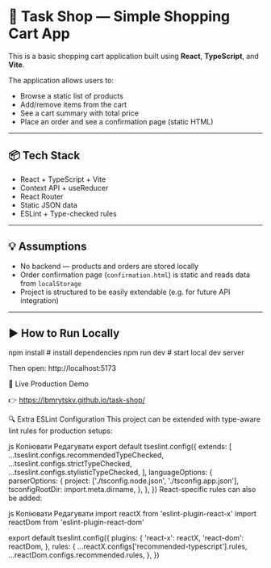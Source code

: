 # 🛒 Task Shop — Simple Shopping Cart App

This is a basic shopping cart application built using **React**, **TypeScript**, and **Vite**.

The application allows users to:
- Browse a static list of products
- Add/remove items from the cart
- See a cart summary with total price
- Place an order and see a confirmation page (static HTML)

---

## 📦 Tech Stack

- React + TypeScript + Vite
- Context API + useReducer
- React Router
- Static JSON data
- ESLint + Type-checked rules

---

## 💡 Assumptions

- No backend — products and orders are stored locally
- Order confirmation page (`confirmation.html`) is static and reads data from `localStorage`
- Project is structured to be easily extendable (e.g. for future API integration)

---

## ▶️ How to Run Locally


npm install     # install dependencies
npm run dev     # start local dev server

Then open: http://localhost:5173

🚀 Live Production Demo

👉 https://lbmrytskv.github.io/task-shop/


🔍 Extra ESLint Configuration 
This project can be extended with type-aware lint rules for production setups:

js
Копіювати
Редагувати
export default tseslint.config({
  extends: [
    ...tseslint.configs.recommendedTypeChecked,
    ...tseslint.configs.strictTypeChecked,
    ...tseslint.configs.stylisticTypeChecked,
  ],
  languageOptions: {
    parserOptions: {
      project: ['./tsconfig.node.json', './tsconfig.app.json'],
      tsconfigRootDir: import.meta.dirname,
    },
  },
})
React-specific rules can also be added:

js
Копіювати
Редагувати
import reactX from 'eslint-plugin-react-x'
import reactDom from 'eslint-plugin-react-dom'

export default tseslint.config({
  plugins: {
    'react-x': reactX,
    'react-dom': reactDom,
  },
  rules: {
    ...reactX.configs['recommended-typescript'].rules,
    ...reactDom.configs.recommended.rules,
  },
})
